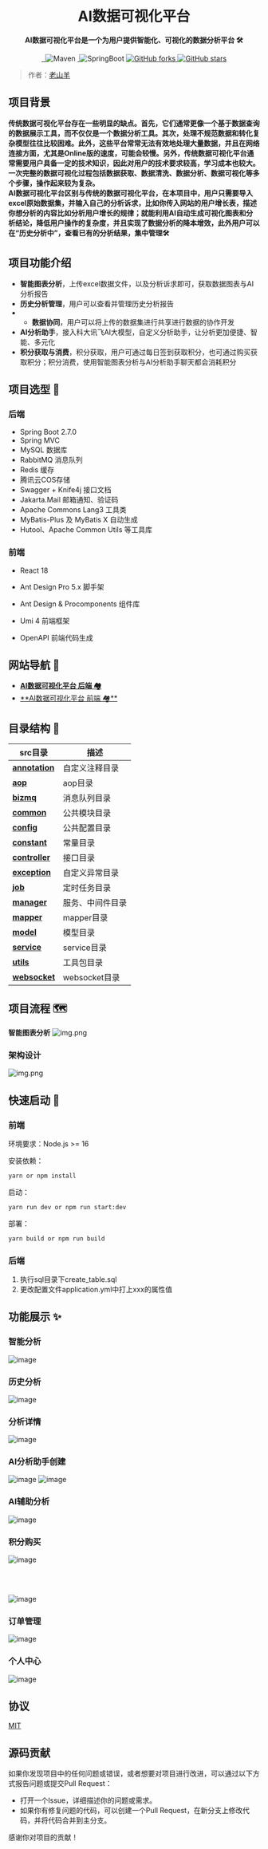 <h1 align="center">AI数据可视化平台</h1>
<p align="center"><strong>AI数据可视化平台是一个为用户提供智能化、可视化的数据分析平台 🛠</strong></p>
<div align="center">
<a target="_blank" href="https://github.com/Hardork/hwqbi-backend">
    <img alt="" src="https://github.com/Hardork/hwqbi-backend/badge/star.svg?theme=gvp"/>
</a>
<a target="_blank" href="https://github.com/Hardork/hwqbi-backend">
    <img alt="" src="https://img.shields.io/github/stars/Hardork/hwqbi-backend.svg?style=social&label=Stars"/>
</a>
    <img alt="Maven" src="https://raster.shields.io/badge/Maven-3.8.1-red.svg"/>
<a target="_blank" href="https://www.oracle.com/technetwork/java/javase/downloads/index.html">
        <img alt="" src="https://img.shields.io/badge/JDK-1.8+-green.svg"/>
</a>
    <img alt="SpringBoot" src="https://raster.shields.io/badge/SpringBoot-2.7+-green.svg"/>
<a href="https://github.com/Hardork/hwqbi-backend" target="_blank">
    <img src='https://img.shields.io/github/forks/Hardork/hwqbi-backend' alt='GitHub forks' class="no-zoom">
</a>
<a href="https://github.com/Hardork/hwqbi-backend" target="_blank"><img src='https://img.shields.io/github/stars/Hardork/hwqbi-backend' alt='GitHub stars' class="no-zoom">
</a>
</div>

> 作者：[老山羊](https://github.com/Hardork)



## 项目背景
<strong>
传统数据可视化平台存在一些明显的缺点。首先，它们通常更像一个基于数据查询的数据展示工具，而不仅仅是一个数据分析工具。其次，处理不规范数据和转化复杂模型往往比较困难。此外，这些平台常常无法有效地处理大量数据，并且在网络连接方面，尤其是Online版的速度，可能会较慢。另外，传统数据可视化平台通常需要用户具备一定的技术知识，因此对用户的技术要求较高，学习成本也较大。一次完整的数据可视化过程包括数据获取、数据清洗、数据分析、数据可视化等多个步骤，操作起来较为复杂。</br>
AI数据可视化平台区别与传统的数据可视化平台，在本项目中，用户只需要导入excel原始数据集，并输入自己的分析诉求，比如你传入网站的用户增长表，描述你想分析的内容比如分析用户增长的规律；就能利用AI自动生成可视化图表和分析结论，降低用户操作的复杂度，并且实现了数据分析的降本增效，此外用户可以在“历史分析中”，查看已有的分析结果，集中管理🛠</strong>


## 项目功能介绍

- **智能图表分析**，上传excel数据文件，以及分析诉求即可，获取数据图表与AI分析报告
- **历史分析管理**，用户可以查看并管理历史分析报告
- - **数据协同**，用户可以将上传的数据集进行共享进行数据的协作开发
- **AI分析助手**，接入科大讯飞AI大模型，自定义分析助手，让分析更加便捷、智能、多元化
- **积分获取与消费**，积分获取，用户可通过每日签到获取积分，也可通过购买获取积分；积分消费，使用智能图表分析与AI分析助手聊天都会消耗积分


## 项目选型 🎯

### **后端**
- Spring Boot 2.7.0
- Spring MVC
- MySQL 数据库
- RabbitMQ 消息队列
- Redis 缓存
- 腾讯云COS存储
- Swagger + Knife4j 接口文档
- Jakarta.Mail 邮箱通知、验证码
- Apache Commons Lang3 工具类
- MyBatis-Plus 及 MyBatis X 自动生成
- Hutool、Apache Common Utils 等工具库

### 前端

- React 18

- Ant Design Pro 5.x 脚手架

- Ant Design & Procomponents 组件库

- Umi 4 前端框架

- OpenAPI 前端代码生成
## 网站导航 🧭

- [**AI数据可视化平台 后端 🏘️**](https://github.com/Hardork/hwqbi-backend)
- [**AI数据可视化平台 前端 🏘**️](https://github.com/Hardork/hwqbi-frontend)


## 目录结构 📑


| src目录                                                   | 描述          |
|---------------------------------------------------------|-------------|
| **[annotation](./src/main/java/com/hwq/bi/annotation)** | 自定义注释目录     |
| **[aop](./src/main/java/com/hwq/bi/aop)**               | aop目录       |
| **[bizmq](./src/main/java/com/hwq/bi/bizmq)**           | 消息队列目录      |
| **[common](./src/main/java/com/hwq/bi/common)**         | 公共模块目录      |
| **[config](./src/main/java/com/hwq/bi/config)**         | 公共配置目录      |
| **[constant](./src/main/java/com/hwq/bi/constant)**     | 常量目录        |
| **[controller](./src/main/java/com/hwq/bi/controller)** | 接口目录        |
| **[exception](./src/main/java/com/hwq/bi/exception)**  | 自定义异常目录     |
| **[job](./src/main/java/com/hwq/bi/job)**        | 定时任务目录      |
| **[manager](./src/main/java/com/hwq/bi/manager)**    | 服务、中间件目录    |
| **[mapper](./src/main/java/com/hwq/bi/mapper)**     | mapper目录    |
| **[model](./src/main/java/com/hwq/bi/model)**      | 模型目录        |
| **[service](./src/main/java/com/hwq/bi/service)**    | service目录   |
| **[utils](./src/main/java/com/hwq/bi/utils)**      | 工具包目录       |
| **[websocket](./src/main/java/com/hwq/bi/websocket)**  | websocket目录 |

## 项目流程 🗺️
**智能图表分析**
![img.png](img/img.png)

### 架构设计
![img.png](img/structure.png)

## 快速启动 🚀

### 前端

环境要求：Node.js >= 16

安装依赖：

```bash
yarn or npm install
```

启动：

```bash
yarn run dev or npm run start:dev
```

部署：

```bash
yarn build or npm run build
```

### 后端

1. 执行sql目录下create_table.sql
2. 更改配置文件application.yml中打上xxx的属性值



## 功能展示 ✨

### 智能分析

![image](https://github.com/Hardork/hwqbi-backend/assets/100034835/c2637e62-d95e-4a97-b43d-ef6c06508630)


### 历史分析
![image](https://github.com/Hardork/hwqbi-backend/assets/100034835/c68afbd2-dc99-44d6-9e01-493ef2a5c5a6)


### 分析详情
![image](https://github.com/Hardork/hwqbi-backend/assets/100034835/c03b92b8-9649-4ac3-b541-8651e0ab8249)


### AI分析助手创建
![image](https://github.com/Hardork/hwqbi-backend/assets/100034835/e8fb204e-dad8-429b-a33f-7e52e2be79e8)
![image](https://github.com/Hardork/hwqbi-backend/assets/100034835/b52b69ab-b6e8-42f2-b987-c828b8efeca7)



### AI辅助分析
![image](https://github.com/Hardork/hwqbi-backend/assets/100034835/14b8f4ac-633e-4285-925b-d5f9c5964cd2)



### 积分购买
![image](https://github.com/Hardork/hwqbi-backend/assets/100034835/8d2ca529-6118-47c3-bfcb-2256080d1116)

</br>
</br>

![image](https://github.com/Hardork/hwqbi-backend/assets/100034835/f9296fa4-09f8-4349-b87e-5f58a228117e)


### 订单管理
![image](https://github.com/Hardork/hwqbi-backend/assets/100034835/f3730ed7-54d2-4dd5-b101-39df645e6c4c)


### 个人中心
![image](https://github.com/Hardork/hwqbi-backend/assets/100034835/71c61edd-8e9c-47fe-b94b-d3322029cae5)


## 协议
[MIT](https://choosealicense.com/licenses/mit)

## 源码贡献
如果你发现项目中的任何问题或错误，或者想要对项目进行改进，可以通过以下方式报告问题或提交Pull Request：

- 打开一个Issue，详细描述你的问题或需求。
- 如果你有修复问题的代码，可以创建一个Pull Request，在新分支上修改代码，并将代码合并到主分支。

感谢你对项目的贡献！


